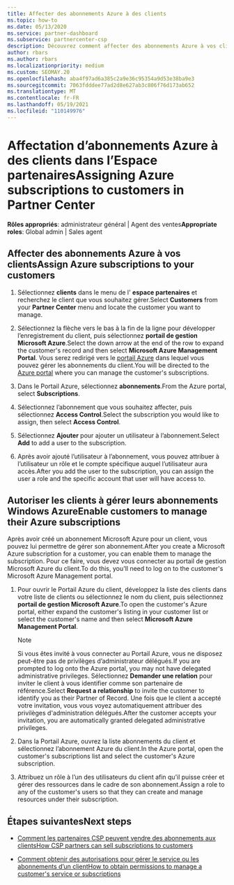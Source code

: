 ```yaml
---
title: Affecter des abonnements Azure à des clients
ms.topic: how-to
ms.date: 05/13/2020
ms.service: partner-dashboard
ms.subservice: partnercenter-csp
description: Découvrez comment affecter des abonnements Azure à vos clients dans l’espace partenaires et comment permettre aux clients de gérer leurs propres abonnements.
author: rbars
ms.author: rbars
ms.localizationpriority: medium
ms.custom: SEOMAY.20
ms.openlocfilehash: aba4f97ad6a385c2a9e36c95354a9d53e38ba9e3
ms.sourcegitcommit: 7063fdddee77ad2d8e627ab3c806f76d173ab652
ms.translationtype: MT
ms.contentlocale: fr-FR
ms.lasthandoff: 05/19/2021
ms.locfileid: "110149976"
---
```

# <a name="assigning-azure-subscriptions-to-customers-in-partner-center"></a><span data-ttu-id="92ffb-103">Affectation d’abonnements Azure à des clients dans l’Espace partenaires</span><span class="sxs-lookup"><span data-stu-id="92ffb-103">Assigning Azure subscriptions to customers in Partner Center</span></span>

<span data-ttu-id="92ffb-104">**Rôles appropriés**: administrateur général | Agent des ventes</span><span class="sxs-lookup"><span data-stu-id="92ffb-104">**Appropriate roles**: Global admin | Sales agent</span></span>

## <a name="assign-azure-subscriptions-to-your-customers"></a><span data-ttu-id="92ffb-105">Affecter des abonnements Azure à vos clients</span><span class="sxs-lookup"><span data-stu-id="92ffb-105">Assign Azure subscriptions to your customers</span></span>

1. <span data-ttu-id="92ffb-106">Sélectionnez **clients** dans le menu de l' **espace partenaires** et recherchez le client que vous souhaitez gérer.</span><span class="sxs-lookup"><span data-stu-id="92ffb-106">Select **Customers** from your **Partner Center** menu and locate the customer you want to manage.</span></span>

2. <span data-ttu-id="92ffb-107">Sélectionnez la flèche vers le bas à la fin de la ligne pour développer l’enregistrement du client, puis sélectionnez **portail de gestion Microsoft Azure**.</span><span class="sxs-lookup"><span data-stu-id="92ffb-107">Select the down arrow at the end of the row to expand the customer's record and then select **Microsoft Azure Management Portal**.</span></span> <span data-ttu-id="92ffb-108">Vous serez redirigé vers le [portail Azure](https://portal.azure.com/) dans lequel vous pouvez gérer les abonnements du client.</span><span class="sxs-lookup"><span data-stu-id="92ffb-108">You will be directed to the [Azure portal](https://portal.azure.com/) where you can manage the customer's subscriptions.</span></span>

3. <span data-ttu-id="92ffb-109">Dans le Portail Azure, sélectionnez **abonnements**.</span><span class="sxs-lookup"><span data-stu-id="92ffb-109">From the Azure portal, select **Subscriptions**.</span></span>

4. <span data-ttu-id="92ffb-110">Sélectionnez l’abonnement que vous souhaitez affecter, puis sélectionnez **Access Control**.</span><span class="sxs-lookup"><span data-stu-id="92ffb-110">Select the subscription you would like to assign, then select **Access Control**.</span></span>

5. <span data-ttu-id="92ffb-111">Sélectionnez **Ajouter** pour ajouter un utilisateur à l’abonnement.</span><span class="sxs-lookup"><span data-stu-id="92ffb-111">Select **Add** to add a user to the subscription.</span></span> 

6. <span data-ttu-id="92ffb-112">Après avoir ajouté l’utilisateur à l’abonnement, vous pouvez attribuer à l’utilisateur un rôle et le compte spécifique auquel l’utilisateur aura accès.</span><span class="sxs-lookup"><span data-stu-id="92ffb-112">After you add the user to the subscription, you can assign the user a role and the specific account that user will have access to.</span></span>

## <a name="enable-customers-to-manage-their-azure-subscriptions"></a><span data-ttu-id="92ffb-113">Autoriser les clients à gérer leurs abonnements Windows Azure</span><span class="sxs-lookup"><span data-stu-id="92ffb-113">Enable customers to manage their Azure subscriptions</span></span>

<span data-ttu-id="92ffb-114">Après avoir créé un abonnement Microsoft Azure pour un client, vous pouvez lui permettre de gérer son abonnement.</span><span class="sxs-lookup"><span data-stu-id="92ffb-114">After you create a Microsoft Azure subscription for a customer, you can enable them to manage the subscription.</span></span> <span data-ttu-id="92ffb-115">Pour ce faire, vous devez vous connecter au portail de gestion Microsoft Azure du client.</span><span class="sxs-lookup"><span data-stu-id="92ffb-115">To do this, you'll need to log on to the customer's Microsoft Azure Management portal.</span></span> 

1. <span data-ttu-id="92ffb-116">Pour ouvrir le Portail Azure du client, développez la liste des clients dans votre liste de clients ou sélectionnez le nom du client, puis sélectionnez **portail de gestion Microsoft Azure**.</span><span class="sxs-lookup"><span data-stu-id="92ffb-116">To open the customer's Azure portal, either expand the customer's listing in your customer list or select the customer's name and then select **Microsoft Azure Management Portal**.</span></span>

   > [!NOTE]  
   > <span data-ttu-id="92ffb-117">Si vous êtes invité à vous connecter au Portail Azure, vous ne disposez peut-être pas de privilèges d’administrateur délégués.</span><span class="sxs-lookup"><span data-stu-id="92ffb-117">If you are prompted to log onto the Azure portal, you may not have delegated administrative privileges.</span></span> <span data-ttu-id="92ffb-118">Sélectionnez **Demander une relation** pour inviter le client à vous identifier comme son partenaire de référence.</span><span class="sxs-lookup"><span data-stu-id="92ffb-118">Select **Request a relationship** to invite the customer to identify you as their Partner of Record.</span></span> <span data-ttu-id="92ffb-119">Une fois que le client a accepté votre invitation, vous vous voyez automatiquement attribuer des privilèges d'administration délégués.</span><span class="sxs-lookup"><span data-stu-id="92ffb-119">After the customer accepts your invitation, you are automatically granted delegated administrative privileges.</span></span>

2. <span data-ttu-id="92ffb-120">Dans la Portail Azure, ouvrez la liste abonnements du client et sélectionnez l’abonnement Azure du client.</span><span class="sxs-lookup"><span data-stu-id="92ffb-120">In the Azure portal, open the customer's subscriptions list and select the customer's Azure subscription.</span></span>

3. <span data-ttu-id="92ffb-121">Attribuez un rôle à l’un des utilisateurs du client afin qu’il puisse créer et gérer des ressources dans le cadre de son abonnement.</span><span class="sxs-lookup"><span data-stu-id="92ffb-121">Assign a role to any of the customer's users so that they can create and manage resources under their subscription.</span></span>

## <a name="next-steps"></a><span data-ttu-id="92ffb-122">Étapes suivantes</span><span class="sxs-lookup"><span data-stu-id="92ffb-122">Next steps</span></span>

- [<span data-ttu-id="92ffb-123">Comment les partenaires CSP peuvent vendre des abonnements aux clients</span><span class="sxs-lookup"><span data-stu-id="92ffb-123">How CSP partners can sell subscriptions to customers</span></span>](customer-subscriptions.md)

- [<span data-ttu-id="92ffb-124">Comment obtenir des autorisations pour gérer le service ou les abonnements d’un client</span><span class="sxs-lookup"><span data-stu-id="92ffb-124">How to obtain permissions to manage a customer's service or subscriptions</span></span>](customers-revoke-admin-privileges.md)
